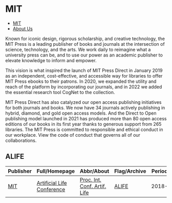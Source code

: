 # MIT

- [MIT](https://direct.mit.edu/)
- [About Us](https://direct.mit.edu/books/pages/About?)

Known for iconic design, rigorous scholarship, and creative technology, the MIT Press is a leading publisher of books and journals at the intersection of science, technology, and the arts. We work daily to reimagine what a university press can be, and to use our power as an academic publisher to elevate knowledge to inform and empower.

This vision is what inspired the launch of MIT Press Direct in January 2019 as an independent, cost-effective, and accessible way for libraries to offer MIT Press ebooks to their patrons. In 2020, we expanded the utility and reach of the platform by incorporating our journals, and in 2022 we added the essential research tool CogNet to the collection.

MIT Press Direct has also catalyzed our open access publishing initiatives for both journals and books. We now have 34 journals actively publishing in hybrid, diamond, and gold open access models. And the Direct to Open publishing model launched in 2021 has produced more than 80 open access editions of our books in its first year thanks to generous support from 265 libraries. The MIT Press is committed to responsible and ethical conduct in our workplace. View the code of conduct that governs all of our collaborations.

## ALIFE

|Publisher|Full/Homepage|Abbr/About|Flag/Archive|Period|Top|CCF|CAS|JCR|IF|Type|
|-|-|-|-|-|-|-|-|-|-|-|
|[MIT](https://direct.mit.edu/)|[Artificial Life Conference](https://direct.mit.edu/isal)|[Proc. Int. Conf. Artif. Life](https://direct.mit.edu/isal)|[ALIFE](https://direct.mit.edu/isal)|2018-|False|||||Artificial Life|


